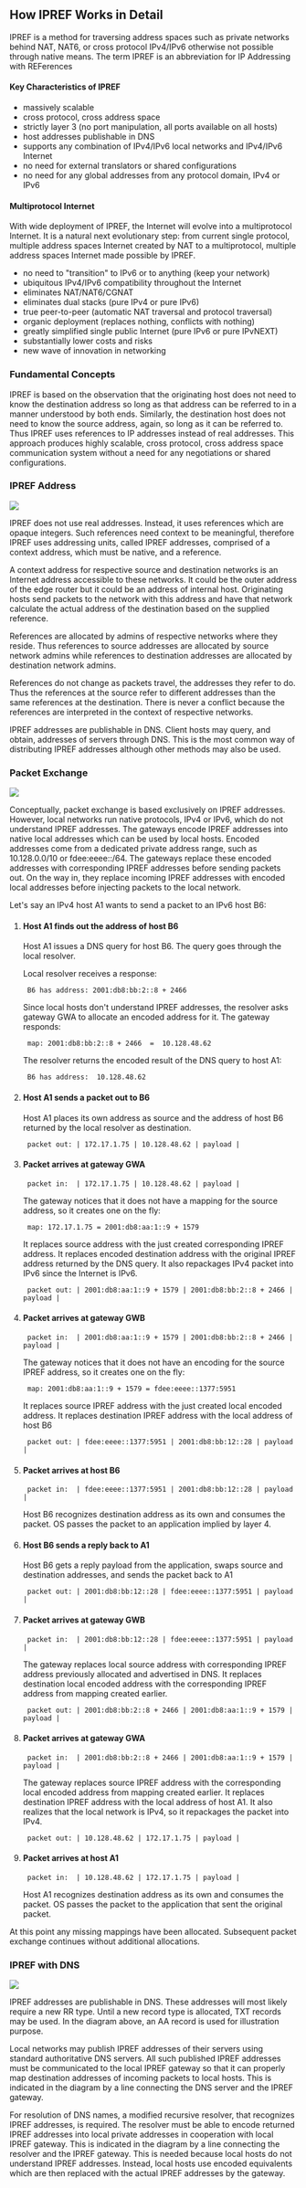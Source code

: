 ## How IPREF Works in Detail

IPREF is a method for traversing address spaces such as private networks behind NAT, NAT6, or cross protocol IPv4/IPv6 otherwise not possible through native means. The term IPREF is an abbreviation for IP Addressing with REFerences

#### Key Characteristics of IPREF

- massively scalable
- cross protocol, cross address space
- strictly layer 3 (no port manipulation, all ports available on all hosts)
- host addresses publishable in DNS
- supports any combination of IPv4/IPv6 local networks and IPv4/IPv6 Internet
- no need for external translators or shared configurations
- no need for any global addresses from any protocol domain, IPv4 or IPv6

#### Multiprotocol Internet

With wide deployment of IPREF, the Internet will evolve into a multiprotocol Internet. It is a natural next evolutionary step: from current single protocol, multiple address spaces Internet created by NAT to a multiprotocol, multiple address spaces Internet made possible by IPREF.

- no need to "transition" to IPv6 or to anything (keep your network)
- ubiquitous IPv4/IPv6 compatibility throughout the Internet
- eliminates NAT/NAT6/CGNAT
- eliminates dual stacks (pure IPv4 or pure IPv6)
- true peer-to-peer (automatic NAT traversal and protocol traversal)
- organic deployment (replaces nothing, conflicts with nothing)
- greatly simplified single public Internet (pure IPv6 or pure IPvNEXT)
- substantially lower costs and risks
- new wave of innovation in networking

### Fundamental Concepts

IPREF is based on the observation that the originating host does not need to know the destination address so long as that address can be referred to in a manner understood by both ends. Similarly, the destination host does not need to know the source address, again, so long as it can be referred to. Thus IPREF uses references to IP addresses instead of real addresses. This approach produces highly scalable, cross protocol, cross address space communication system without a need for any negotiations or shared configurations.

### IPREF Address

![](./how-ipref-works-in-detail.img1.jpg)

IPREF does not use real addresses. Instead, it uses references which are opaque integers. Such references need context to be meaningful, therefore IPREF uses addressing units, called IPREF addresses, comprised of a context address, which must be native, and a reference.

A context address for respective source and destination networks is an Internet address accessible to these networks. It could be the outer address of the edge router but it could be an address of internal host. Originating hosts send packets to the network with this address and have that network calculate the actual address of the destination based on the supplied reference.

References are allocated by admins of respective networks where they reside. Thus references to source addresses are allocated by source network admins while references to destination addresses are allocated by destination network admins.

References do not change as packets travel, the addresses they refer to do. Thus the references at the source refer to different addresses than the same references at the destination. There is never a conflict because the references are interpreted in the context of respective networks.

IPREF addresses are publishable in DNS. Client hosts may query, and obtain, addresses of servers through DNS. This is the most common way of distributing IPREF addresses although other methods may also be used.

### Packet Exchange

![](./how-ipref-works-in-detail.img2.jpg)

Conceptually, packet exchange is based exclusively on IPREF addresses. However, local networks run native protocols, IPv4 or IPv6, which do not understand IPREF addresses. The gateways encode IPREF addresses into native local addresses which can be used by local hosts. Encoded addresses come from a dedicated private address range, such as 10.128.0.0/10 or fdee:eeee::/64. The gateways replace these encoded addresses with corresponding IPREF addresses before sending packets out. On the way in, they replace incoming IPREF addresses with encoded local addresses before injecting packets to the local network.

Let's say an IPv4 host A1 wants to send a packet to an IPv6 host B6:
	
1. #### Host A1 finds out the address of host B6
	
	Host  A1 issues a DNS query for host B6. The query goes through  the local resolver.
		
	Local resolver receives a response:
		
		B6 has address: 2001:db8:bb:2::8 + 2466
		
	Since local hosts don't understand IPREF addresses, the resolver asks gateway GWA to allocate an encoded address for it. The gateway responds:
		
		map: 2001:db8:bb:2::8 + 2466  =  10.128.48.62
			
	The resolver returns the encoded result of the DNS query to host A1:
		
		B6 has address:  10.128.48.62
			
1. #### Host A1 sends a packet out to B6
	
	Host A1 places its own address as source and the address of host B6 returned by the local resolver as destination.
		
		packet out: | 172.17.1.75 | 10.128.48.62 | payload |
			
1. #### Packet arrives at gateway GWA
	
		packet in:  | 172.17.1.75 | 10.128.48.62 | payload |
			
	The gateway notices that it does not have a mapping for the source address, so it creates one on the fly:
		
		map: 172.17.1.75 = 2001:db8:aa:1::9 + 1579
			
	It replaces source address with the just created corresponding IPREF address. It replaces encoded destination address with the original IPREF address returned by the DNS query. It also repackages IPv4 packet into IPv6 since the Internet is IPv6.
		
		packet out: | 2001:db8:aa:1::9 + 1579 | 2001:db8:bb:2::8 + 2466 | payload |


1. #### Packet arrives at gateway GWB
	
		packet in:  | 2001:db8:aa:1::9 + 1579 | 2001:db8:bb:2::8 + 2466 | payload |
			
	The gateway notices that it does not have an encoding for the source IPREF address, so it creates one on the fly:
		
		map: 2001:db8:aa:1::9 + 1579 = fdee:eeee::1377:5951
			
	It replaces source IPREF address with the just created local encoded address. It replaces destination IPREF address with the local address of host B6
		
		packet out: | fdee:eeee::1377:5951 | 2001:db8:bb:12::28 | payload |
			
			
1. #### Packet arrives at host B6
	
		packet in:  | fdee:eeee::1377:5951 | 2001:db8:bb:12::28 | payload |
			
	Host B6 recognizes destination address as its own and consumes the packet. OS passes the packet to an application implied by layer 4.
		
1. #### Host B6 sends a reply back to A1
	
	Host B6 gets a reply payload from the application, swaps source and destination addresses, and sends the packet back to A1
		
		packet out: | 2001:db8:bb:12::28 | fdee:eeee::1377:5951 | payload |
			
1. #### Packet arrives at gateway GWB
	
		packet in:  | 2001:db8:bb:12::28 | fdee:eeee::1377:5951 | payload |
			
	The gateway replaces local source address with corresponding IPREF address previously allocated and advertised in DNS. It replaces destination local encoded address with the corresponding IPREF address from mapping created earlier.
		
		packet out: | 2001:db8:bb:2::8 + 2466 | 2001:db8:aa:1::9 + 1579 | payload |
			
1. #### Packet arrives at gateway GWA
	
		packet in:  | 2001:db8:bb:2::8 + 2466 | 2001:db8:aa:1::9 + 1579 | payload |
			
	The gateway replaces source IPREF address with the corresponding local encoded address from mapping created earlier. It replaces destination IPREF address with the local address of host A1. It also realizes that the local network is IPv4, so it repackages the packet into IPv4.
		
		packet out: | 10.128.48.62 | 172.17.1.75 | payload |
			
1. #### Packet arrives at host A1
	
		packet in:  | 10.128.48.62 | 172.17.1.75 | payload |
			
	Host A1 recognizes destination address as its own and consumes the packet. OS passes the packet to the application that sent the original packet.
		
At this point any missing mappings have been allocated. Subsequent packet exchange continues without additional allocations.


### IPREF with DNS

![](./how-ipref-works-in-detail.img3.jpg)

IPREF addresses are publishable in DNS. These addresses will most likely require a new RR type. Until a new record type is allocated, TXT records may be used. In the diagram above, an AA record is used for illustration purpose.
	
Local networks may publish IPREF addresses of their servers using standard authoritative DNS servers. All such published IPREF addresses must be communicated to the local IPREF gateway so that it can properly map destination addresses of incoming packets to local hosts. This is indicated in the diagram by a line connecting the DNS server and the IPREF gateway.
	
For resolution of DNS names, a modified recursive resolver, that recognizes IPREF addresses, is required. The resolver must be able to encode returned IPREF addresses into local private addresses in cooperation with local IPREF gateway. This is indicated in the diagram by a line connecting the resolver and the IPREF gateway. This is needed because local hosts do not understand IPREF addresses. Instead, local hosts use encoded equivalents which are then replaced with the actual IPREF addresses by the gateway.
